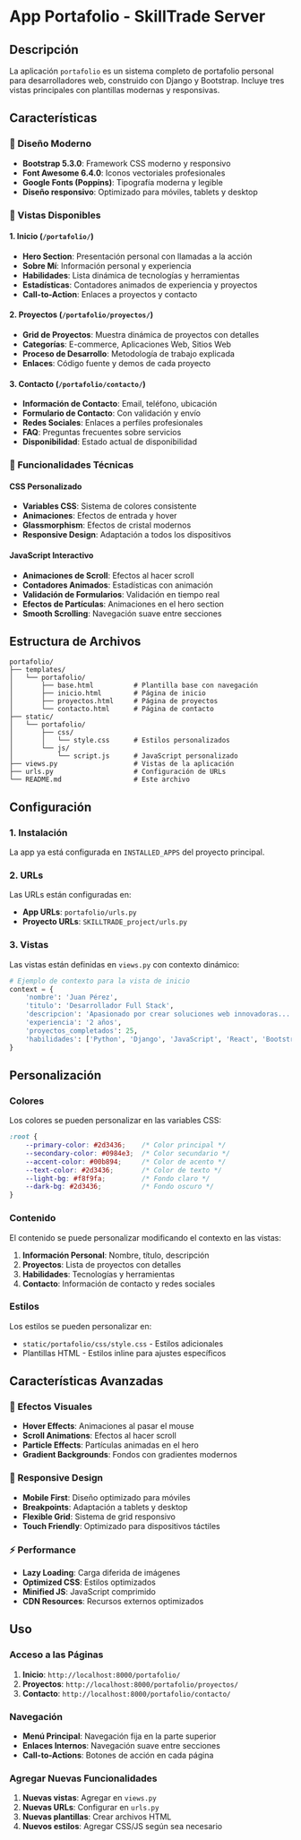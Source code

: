 # App Portafolio - SkillTrade Server

## Descripción

La aplicación `portafolio` es un sistema completo de portafolio personal para desarrolladores web, construido con Django y Bootstrap. Incluye tres vistas principales con plantillas modernas y responsivas.

## Características

### 🎨 Diseño Moderno
- **Bootstrap 5.3.0**: Framework CSS moderno y responsivo
- **Font Awesome 6.4.0**: Iconos vectoriales profesionales
- **Google Fonts (Poppins)**: Tipografía moderna y legible
- **Diseño responsivo**: Optimizado para móviles, tablets y desktop

### 📱 Vistas Disponibles

#### 1. **Inicio** (`/portafolio/`)
- **Hero Section**: Presentación personal con llamadas a la acción
- **Sobre Mí**: Información personal y experiencia
- **Habilidades**: Lista dinámica de tecnologías y herramientas
- **Estadísticas**: Contadores animados de experiencia y proyectos
- **Call-to-Action**: Enlaces a proyectos y contacto

#### 2. **Proyectos** (`/portafolio/proyectos/`)
- **Grid de Proyectos**: Muestra dinámica de proyectos con detalles
- **Categorías**: E-commerce, Aplicaciones Web, Sitios Web
- **Proceso de Desarrollo**: Metodología de trabajo explicada
- **Enlaces**: Código fuente y demos de cada proyecto

#### 3. **Contacto** (`/portafolio/contacto/`)
- **Información de Contacto**: Email, teléfono, ubicación
- **Formulario de Contacto**: Con validación y envío
- **Redes Sociales**: Enlaces a perfiles profesionales
- **FAQ**: Preguntas frecuentes sobre servicios
- **Disponibilidad**: Estado actual de disponibilidad

### 🎯 Funcionalidades Técnicas

#### CSS Personalizado
- **Variables CSS**: Sistema de colores consistente
- **Animaciones**: Efectos de entrada y hover
- **Glassmorphism**: Efectos de cristal modernos
- **Responsive Design**: Adaptación a todos los dispositivos

#### JavaScript Interactivo
- **Animaciones de Scroll**: Efectos al hacer scroll
- **Contadores Animados**: Estadísticas con animación
- **Validación de Formularios**: Validación en tiempo real
- **Efectos de Partículas**: Animaciones en el hero section
- **Smooth Scrolling**: Navegación suave entre secciones

## Estructura de Archivos

```
portafolio/
├── templates/
│   └── portafolio/
│       ├── base.html          # Plantilla base con navegación
│       ├── inicio.html        # Página de inicio
│       ├── proyectos.html     # Página de proyectos
│       └── contacto.html      # Página de contacto
├── static/
│   └── portafolio/
│       ├── css/
│       │   └── style.css      # Estilos personalizados
│       └── js/
│           └── script.js      # JavaScript personalizado
├── views.py                   # Vistas de la aplicación
├── urls.py                    # Configuración de URLs
└── README.md                  # Este archivo
```

## Configuración

### 1. Instalación
La app ya está configurada en `INSTALLED_APPS` del proyecto principal.

### 2. URLs
Las URLs están configuradas en:
- **App URLs**: `portafolio/urls.py`
- **Proyecto URLs**: `SKILLTRADE_project/urls.py`

### 3. Vistas
Las vistas están definidas en `views.py` con contexto dinámico:

```python
# Ejemplo de contexto para la vista de inicio
context = {
    'nombre': 'Juan Pérez',
    'titulo': 'Desarrollador Full Stack',
    'descripcion': 'Apasionado por crear soluciones web innovadoras...',
    'experiencia': '2 años',
    'proyectos_completados': 25,
    'habilidades': ['Python', 'Django', 'JavaScript', 'React', 'Bootstrap']
}
```

## Personalización

### Colores
Los colores se pueden personalizar en las variables CSS:

```css
:root {
    --primary-color: #2d3436;    /* Color principal */
    --secondary-color: #0984e3;  /* Color secundario */
    --accent-color: #00b894;     /* Color de acento */
    --text-color: #2d3436;       /* Color de texto */
    --light-bg: #f8f9fa;         /* Fondo claro */
    --dark-bg: #2d3436;          /* Fondo oscuro */
}
```

### Contenido
El contenido se puede personalizar modificando el contexto en las vistas:

1. **Información Personal**: Nombre, título, descripción
2. **Proyectos**: Lista de proyectos con detalles
3. **Habilidades**: Tecnologías y herramientas
4. **Contacto**: Información de contacto y redes sociales

### Estilos
Los estilos se pueden personalizar en:
- `static/portafolio/css/style.css` - Estilos adicionales
- Plantillas HTML - Estilos inline para ajustes específicos

## Características Avanzadas

### 🎨 Efectos Visuales
- **Hover Effects**: Animaciones al pasar el mouse
- **Scroll Animations**: Efectos al hacer scroll
- **Particle Effects**: Partículas animadas en el hero
- **Gradient Backgrounds**: Fondos con gradientes modernos

### 📱 Responsive Design
- **Mobile First**: Diseño optimizado para móviles
- **Breakpoints**: Adaptación a tablets y desktop
- **Flexible Grid**: Sistema de grid responsivo
- **Touch Friendly**: Optimizado para dispositivos táctiles

### ⚡ Performance
- **Lazy Loading**: Carga diferida de imágenes
- **Optimized CSS**: Estilos optimizados
- **Minified JS**: JavaScript comprimido
- **CDN Resources**: Recursos externos optimizados

## Uso

### Acceso a las Páginas
1. **Inicio**: `http://localhost:8000/portafolio/`
2. **Proyectos**: `http://localhost:8000/portafolio/proyectos/`
3. **Contacto**: `http://localhost:8000/portafolio/contacto/`

### Navegación
- **Menú Principal**: Navegación fija en la parte superior
- **Enlaces Internos**: Navegación suave entre secciones
- **Call-to-Actions**: Botones de acción en cada página


### Agregar Nuevas Funcionalidades
1. **Nuevas vistas**: Agregar en `views.py`
2. **Nuevas URLs**: Configurar en `urls.py`
3. **Nuevas plantillas**: Crear archivos HTML
4. **Nuevos estilos**: Agregar CSS/JS según sea necesario

